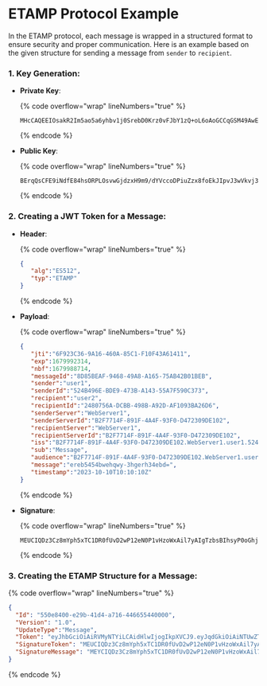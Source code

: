 # ETAMP Protocol Example

In the ETAMP protocol, each message is wrapped in a structured format to ensure security and proper communication. Here is an example based on the given structure for sending a message from `sender` to `recipient`.

### 1. Key Generation:

*   **Private Key**:

    {% code overflow="wrap" lineNumbers="true" %}
    ```plaintext
    MHcCAQEEIOsakR2Im5ao5a6yhbv1j0SrebD0Krz0vFJbY1zQ+oL6oAoGCCqGSM49AwEHoUQDQgAEK6kLAhRPYjV3xPOIbDkTyzbL8Bo3d8R/Zvf3W1RXHKAz4rmc8fH6BJCSLyd8FZL492VvvWmp/4ilc1a1+swvdxg==
    ```
    {% endcode %}
*   **Public Key**:

    {% code overflow="wrap" lineNumbers="true" %}
    ```plaintext
    BErqQsCFE9iNdfE84hsORPLOsvwGjdzxH9m9/dYVccoDPiuZzx8foEkJIpvJ3wVkvj3ZW+9aan/iKVzVrX6zC93G
    ```
    {% endcode %}

### 2. Creating a JWT Token for a Message:

*   **Header**:

    {% code overflow="wrap" lineNumbers="true" %}
    ```json
    {
       "alg":"ES512",
       "typ":"ETAMP"
    }
    ```
    {% endcode %}
*   **Payload**:

    {% code overflow="wrap" lineNumbers="true" %}
    ```json
    {
       "jti":"6F923C36-9A16-460A-85C1-F10F43A61411",
       "exp":1679992314,
       "nbf":1679988714,
       "messageId":"8D85BEAF-9468-49A8-A165-75AB42B01BEB",
       "sender":"user1",
       "senderId":"524B496E-BDE9-473B-A143-55A7F590C373",
       "recipient":"user2",
       "recipientId":"2480756A-DCBB-498B-A92D-AF1093BA26D6",
       "senderServer":"WebServer1",
       "senderServerId":"B2F7714F-891F-4A4F-93F0-D472309DE102",
       "recipientServer":"WebServer1",
       "recipientServerId":"B2F7714F-891F-4A4F-93F0-D472309DE102",
       "iss":"B2F7714F-891F-4A4F-93F0-D472309DE102.WebServer1.user1.524B496E-BDE9-473B-A143-55A7F590C373",
       "sub":"Message",
       "audience":"B2F7714F-891F-4A4F-93F0-D472309DE102.WebServer1.user2.2480756A-DCBB-498B-A92D-AF1093BA26D6",
       "message":"ereb5454bwehqwy-3hgerh34ebd=",
       "timestamp":"2023-10-10T10:10:10Z"
    }
    ```
    {% endcode %}
*   **Signature**:

    {% code overflow="wrap" lineNumbers="true" %}
    ```plaintext
    MEUCIQDz3Cz8mYph5xTC1DR0fUvD2wP12eN0P1vHzoWxAil7yAIgTzbsBIhsyP0oGhjs7hhJ6v3E396zZm60EhpzG4F55X0=
    ```
    {% endcode %}

### 3. Creating the ETAMP Structure for a Message:

{% code overflow="wrap" lineNumbers="true" %}
```json
{
  "Id": "550e8400-e29b-41d4-a716-446655440000",
  "Version": "1.0",
  "UpdateType":"Message",
  "Token": "eyJhbGciOiAiRVMyNTYiLCAidHlwIjogIkpXVCJ9.eyJqdGkiOiAiNTUwZTg0MDAtZTI5Yi00MWQ0LWE3MTYtNDQ2NjU1NDQwMDAwIiwgbWVzc2FnZUlkOiAiMTIzNDU2Nzg5MCIsIGZyb206ICJBbGljZSIsIHVzZXJOYW1lOiAiQm9iIiwgbWVzc2FnZTogIkhlbGxvLCBCb2IhIn0.MEUCIQDz3Cz8mYph5xTC1DR0fUvD2wP12eN0P1vHzoWxAil7yAIgTzbsBIhsyP0oGhjs7hhJ6v3E396zZm60EhpzG4F55X0=",
  "SignatureToken": "MEUCIQDz3Cz8mYph5xTC1DR0fUvD2wP12eN0P1vHzoWxAil7yAIgTzbsBIhsyP0oGhjs7hhJ6v3E396zZm60EhpzG4F55X0=",
  "SignatureMessage": "MEYCIQDz3Cz8mYph5xTC1DR0fUvD2wP12eN0P1vHzoWxAil7yAIgTzbsBIhsyP0oGhjs7hhJ6v3E396zZm60EhpzG4F55X0="
}
```
{% endcode %}
